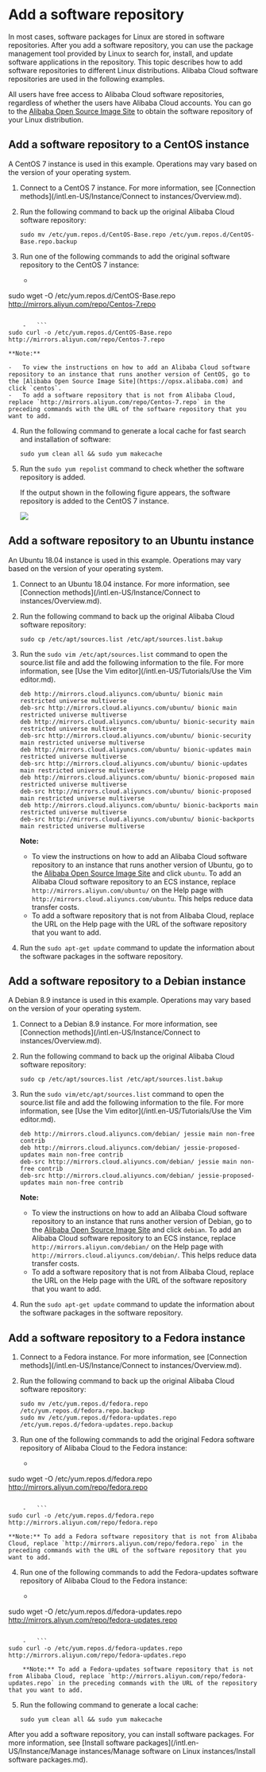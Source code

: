 # Add a software repository

In most cases, software packages for Linux are stored in software repositories. After you add a software repository, you can use the package management tool provided by Linux to search for, install, and update software applications in the repository. This topic describes how to add software repositories to different Linux distributions. Alibaba Cloud software repositories are used in the following examples.

All users have free access to Alibaba Cloud software repositories, regardless of whether the users have Alibaba Cloud accounts. You can go to the [Alibaba Open Source Image Site](https://opsx.alibaba.com) to obtain the software repository of your Linux distribution.

## Add a software repository to a CentOS instance

A CentOS 7 instance is used in this example. Operations may vary based on the version of your operating system.

1.  Connect to a CentOS 7 instance. For more information, see [Connection methods](/intl.en-US/Instance/Connect to instances/Overview.md).

2.  Run the following command to back up the original Alibaba Cloud software repository:

    ```
    sudo mv /etc/yum.repos.d/CentOS-Base.repo /etc/yum.repos.d/CentOS-Base.repo.backup
    ```

3.  Run one of the following commands to add the original software repository to the CentOS 7 instance:

    -   ```
sudo wget -O /etc/yum.repos.d/CentOS-Base.repo http://mirrors.aliyun.com/repo/Centos-7.repo
```

    -   ```
sudo curl -o /etc/yum.repos.d/CentOS-Base.repo http://mirrors.aliyun.com/repo/Centos-7.repo
```

    **Note:**

    -   To view the instructions on how to add an Alibaba Cloud software repository to an instance that runs another version of CentOS, go to the [Alibaba Open Source Image Site](https://opsx.alibaba.com) and click `centos`.
    -   To add a software repository that is not from Alibaba Cloud, replace `http://mirrors.aliyun.com/repo/Centos-7.repo` in the preceding commands with the URL of the software repository that you want to add.
4.  Run the following command to generate a local cache for fast search and installation of software:

    ```
    sudo yum clean all && sudo yum makecache
    ```

5.  Run the `sudo yum repolist` command to check whether the software repository is added.

    If the output shown in the following figure appears, the software repository is added to the CentOS 7 instance.

    ![](https://static-aliyun-doc.oss-accelerate.aliyuncs.com/assets/img/en-US/3013909951/p48248.png)


## Add a software repository to an Ubuntu instance

An Ubuntu 18.04 instance is used in this example. Operations may vary based on the version of your operating system.

1.  Connect to an Ubuntu 18.04 instance. For more information, see [Connection methods](/intl.en-US/Instance/Connect to instances/Overview.md).

2.  Run the following command to back up the original Alibaba Cloud software repository:

    ```
    sudo cp /etc/apt/sources.list /etc/apt/sources.list.bakup
    ```

3.  Run the `sudo vim /etc/apt/sources.list` command to open the source.list file and add the following information to the file. For more information, see [Use the Vim editor](/intl.en-US/Tutorials/Use the Vim editor.md).

    ```
    deb http://mirrors.cloud.aliyuncs.com/ubuntu/ bionic main restricted universe multiverse
    deb-src http://mirrors.cloud.aliyuncs.com/ubuntu/ bionic main restricted universe multiverse
    deb http://mirrors.cloud.aliyuncs.com/ubuntu/ bionic-security main restricted universe multiverse
    deb-src http://mirrors.cloud.aliyuncs.com/ubuntu/ bionic-security main restricted universe multiverse
    deb http://mirrors.cloud.aliyuncs.com/ubuntu/ bionic-updates main restricted universe multiverse
    deb-src http://mirrors.cloud.aliyuncs.com/ubuntu/ bionic-updates main restricted universe multiverse
    deb http://mirrors.cloud.aliyuncs.com/ubuntu/ bionic-proposed main restricted universe multiverse
    deb-src http://mirrors.cloud.aliyuncs.com/ubuntu/ bionic-proposed main restricted universe multiverse
    deb http://mirrors.cloud.aliyuncs.com/ubuntu/ bionic-backports main restricted universe multiverse
    deb-src http://mirrors.cloud.aliyuncs.com/ubuntu/ bionic-backports main restricted universe multiverse
    ```

    **Note:**

    -   To view the instructions on how to add an Alibaba Cloud software repository to an instance that runs another version of Ubuntu, go to the [Alibaba Open Source Image Site](https://opsx.alibaba.com) and click `ubuntu`. To add an Alibaba Cloud software repository to an ECS instance, replace `http://mirrors.aliyun.com/ubuntu/` on the Help page with `http://mirrors.cloud.aliyuncs.com/ubuntu`. This helps reduce data transfer costs.
    -   To add a software repository that is not from Alibaba Cloud, replace the URL on the Help page with the URL of the software repository that you want to add.
4.  Run the `sudo apt-get update` command to update the information about the software packages in the software repository.


## Add a software repository to a Debian instance

A Debian 8.9 instance is used in this example. Operations may vary based on the version of your operating system.

1.  Connect to a Debian 8.9 instance. For more information, see [Connection methods](/intl.en-US/Instance/Connect to instances/Overview.md).

2.  Run the following command to back up the original Alibaba Cloud software repository:

    ```
    sudo cp /etc/apt/sources.list /etc/apt/sources.list.bakup
    ```

3.  Run the `sudo vim/etc/apt/sources.list` command to open the source.list file and add the following information to the file. For more information, see [Use the Vim editor](/intl.en-US/Tutorials/Use the Vim editor.md).

    ```
    deb http://mirrors.cloud.aliyuncs.com/debian/ jessie main non-free contrib
    deb http://mirrors.cloud.aliyuncs.com/debian/ jessie-proposed-updates main non-free contrib
    deb-src http://mirrors.cloud.aliyuncs.com/debian/ jessie main non-free contrib
    deb-src http://mirrors.cloud.aliyuncs.com/debian/ jessie-proposed-updates main non-free contrib
    ```

    **Note:**

    -   To view the instructions on how to add an Alibaba Cloud software repository to an instance that runs another version of Debian, go to the [Alibaba Open Source Image Site](https://opsx.alibaba.com) and click `debian`. To add an Alibaba Cloud software repository to an ECS instance, replace `http://mirrors.aliyun.com/debian/` on the Help page with `http://mirrors.cloud.aliyuncs.com/debian/`. This helps reduce data transfer costs.
    -   To add a software repository that is not from Alibaba Cloud, replace the URL on the Help page with the URL of the software repository that you want to add.
4.  Run the `sudo apt-get update` command to update the information about the software packages in the software repository.


## Add a software repository to a Fedora instance

1.  Connect to a Fedora instance. For more information, see [Connection methods](/intl.en-US/Instance/Connect to instances/Overview.md).

2.  Run the following command to back up the original Alibaba Cloud software repository:

    ```
    sudo mv /etc/yum.repos.d/fedora.repo /etc/yum.repos.d/fedora.repo.backup
    sudo mv /etc/yum.repos.d/fedora-updates.repo /etc/yum.repos.d/fedora-updates.repo.backup
    ```

3.  Run one of the following commands to add the original Fedora software repository of Alibaba Cloud to the Fedora instance:

    -   ```
sudo wget -O /etc/yum.repos.d/fedora.repo http://mirrors.aliyun.com/repo/fedora.repo
```

    -   ```
sudo curl -o /etc/yum.repos.d/fedora.repo http://mirrors.aliyun.com/repo/fedora.repo
```

    **Note:** To add a Fedora software repository that is not from Alibaba Cloud, replace `http://mirrors.aliyun.com/repo/fedora.repo` in the preceding commands with the URL of the software repository that you want to add.

4.  Run one of the following commands to add the Fedora-updates software repository of Alibaba Cloud to the Fedora instance:

    -   ```
sudo wget -O /etc/yum.repos.d/fedora-updates.repo http://mirrors.aliyun.com/repo/fedora-updates.repo
```

    -   ```
sudo curl -o /etc/yum.repos.d/fedora-updates.repo http://mirrors.aliyun.com/repo/fedora-updates.repo
```

        **Note:** To add a Fedora-updates software repository that is not from Alibaba Cloud, replace `http://mirrors.aliyun.com/repo/fedora-updates.repo` in the preceding commands with the URL of the repository that you want to add.

5.  Run the following command to generate a local cache:

    ```
    sudo yum clean all && sudo yum makecache
    ```


After you add a software repository, you can install software packages. For more information, see [Install software packages](/intl.en-US/Instance/Manage instances/Manage software on Linux instances/Install software packages.md).

